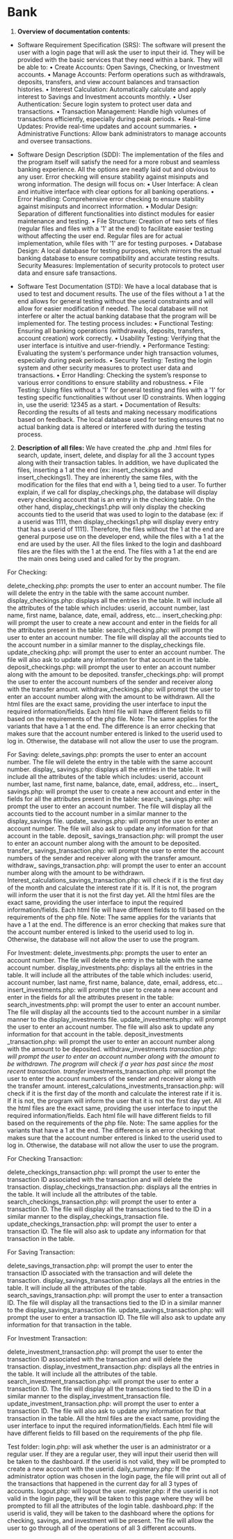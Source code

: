 # Bank
1.	**Overview of documentation contents:**
-	Software Requirement Specification (SRS): The software will present the user with a login page that will ask the user to input their id. They will be provided with the basic services that they need within a bank. They will be able to: 
•	Create Accounts: Open Savings, Checking, or Investment accounts.
•	Manage Accounts: Perform operations such as withdrawals, deposits, transfers, and view account balances and transaction histories.
•	Interest Calculation: Automatically calculate and apply interest to Savings and Investment accounts monthly.
•	User Authentication: Secure login system to protect user data and transactions.
•	Transaction Management: Handle high volumes of transactions efficiently, especially during peak periods.
•	Real-time Updates: Provide real-time updates and account summaries.
•	Administrative Functions: Allow bank administrators to manage accounts and oversee transactions.
-	Software Design Description (SDD): The implementation of the files and the program itself will satisfy the need for a more robust and seamless banking experience. All the options are neatly laid out and obvious to any user. Error checking will ensure stability against misinputs and wrong information. The design will focus on:
•	User Interface: A clean and intuitive interface with clear options for all banking operations.
•	Error Handling: Comprehensive error checking to ensure stability against misinputs and incorrect information.
•	Modular Design: Separation of different functionalities into distinct modules for easier maintenance and testing.
•	File Structure: Creation of two sets of files (regular files and files with a '1' at the end) to facilitate easier testing without affecting the user end. Regular files are for actual implementation, while files with '1' are for testing purposes.
•	Database Design: A local database for testing purposes, which mirrors the actual banking database to ensure compatibility and accurate testing results.
Security Measures: Implementation of security protocols to protect user data and ensure safe transactions.

-	Software Test Documentation (STD): We have a local database that is used to test and document results. The use of the files without a 1 at the end allows for general testing without the userid constraints and will allow for easier modification if needed. The local database will not interfere or alter the actual banking database that the program will be implemented for. The testing process includes: 
•	Functional Testing: Ensuring all banking operations (withdrawals, deposits, transfers, account creation) work correctly.
•	Usability Testing: Verifying that the user interface is intuitive and user-friendly.
•	Performance Testing: Evaluating the system's performance under high transaction volumes, especially during peak periods.
•	Security Testing: Testing the login system and other security measures to protect user data and transactions.
•	Error Handling: Checking the system’s response to various error conditions to ensure stability and robustness.
•	File Testing: Using files without a '1' for general testing and files with a '1' for testing specific functionalities without user ID constraints. When logging in, use the userid: 12345 as a start.
•	Documentation of Results: Recording the results of all tests and making necessary modifications based on feedback. The local database used for testing ensures that no actual banking data is altered or interfered with during the testing process.


2.	**Description of all files:** We have created the .php and .html files for search, update, insert, delete, and display for all the 3 account types along with their transaction tables. In addition, we have duplicated the files, inserting a 1 at the end (ex: insert_checkings and insert_checkings1). They are inherently the same files, with the modification for the files that end with a 1, being tied to a user. To further explain, if we call for display_checkings.php, the database will display every checking account that is an entry in the checking table. On the other hand, display_checkings1.php will only display the checking accounts tied to the userid that was used to login to the database (ex: if a userid was 1111, then display_checkings1.php will display every entry that has a userid of 1111). Therefore, the files without the 1 at the end are general purpose use on the developer end, while the files with a 1 at the end are used by the user. All the files linked to the login and dashboard files are the files with the 1 at the end. The files with a 1 at the end are the main ones being used and called for by the program.


For Checking:

delete_checking.php: prompts the user to enter an account number. The file will delete the entry in the table with the same account number.
display_checkings.php: displays all the entries in the table. It will include all the attributes of the table which includes: userid, account number, last name, first name, balance, date, email, address, etc… 
insert_checking.php: will prompt the user to create a new account and enter in the fields for all the attributes present in the table: 
search_checking.php: will prompt the user to enter an account number. The file will display all the accounts tied to the account number in a similar manner to the display_checkings file.
update_checking.php: will prompt the user to enter an account number. The file will also ask to update any information for that account in the table.
deposit_checkings.php: will prompt the user to enter an account number along with the amount to be deposited.
transfer_checkings.php: will prompt the user to enter the account numbers of the sender and receiver along with the transfer amount.
withdraw_checkings.php: will prompt the user to enter an account number along with the amount to be withdrawn.
All the html files are the exact same, providing the user interface to input the required information/fields. Each html file will have different fields to fill based on the requirements of the php file.
Note: The same applies for the variants that have a 1 at the end. The difference is an error checking that makes sure that the account number entered is linked to the userid used to log in. Otherwise, the database will not allow the user to use the program.



For Saving:
delete_savings.php: prompts the user to enter an account number. The file will delete the entry in the table with the same account number.
display_ savings.php: displays all the entries in the table. It will include all the attributes of the table which includes: userid, account number, last name, first name, balance, date, email, address, etc… 
insert_ savings.php: will prompt the user to create a new account and enter in the fields for all the attributes present in the table: 
search_ savings.php: will prompt the user to enter an account number. The file will display all the accounts tied to the account number in a similar manner to the display_savings file.
update_ savings.php: will prompt the user to enter an account number. The file will also ask to update any information for that account in the table.
deposit_ savings_transaction.php: will prompt the user to enter an account number along with the amount to be deposited.
transfer_ savings_transaction.php: will prompt the user to enter the account numbers of the sender and receiver along with the transfer amount.
withdraw_ savings_transaction.php: will prompt the user to enter an account number along with the amount to be withdrawn.
Interest_calculations_savings_transaction.php: will check if it is the first day of the month and calculate the interest rate if it is. If it is not, the program will inform the user that it is not the first day yet.
All the html files are the exact same, providing the user interface to input the required information/fields. Each html file will have different fields to fill based on the requirements of the php file.
Note: The same applies for the variants that have a 1 at the end. The difference is an error checking that makes sure that the account number entered is linked to the userid used to log in. Otherwise, the database will not allow the user to use the program.




 For Investment:
delete_investments.php: prompts the user to enter an account number. The file will delete the entry in the table with the same account number.
display_investments.php: displays all the entries in the table. It will include all the attributes of the table which includes: userid, account number, last name, first name, balance, date, email, address, etc… 
insert_investments.php: will prompt the user to create a new account and enter in the fields for all the attributes present in the table: 
search_investments.php: will prompt the user to enter an account number. The file will display all the accounts tied to the account number in a similar manner to the display_investments file.
update_investments.php: will prompt the user to enter an account number. The file will also ask to update any information for that account in the table.
deposit_investments _transaction.php: will prompt the user to enter an account number along with the amount to be deposited.
withdraw_investments _transaction.php: will prompt the user to enter an account number along with the amount to be withdrawn. The program will check if a year has past since the most recent transaction.
transfer_ investments_transaction.php: will prompt the user to enter the account numbers of the sender and receiver along with the transfer amount.
interest_calculations_investments_transaction.php: will check if it is the first day of the month and calculate the interest rate if it is. If it is not, the program will inform the user that it is not the first day yet. 
All the html files are the exact same, providing the user interface to input the required information/fields. Each html file will have different fields to fill based on the requirements of the php file.
Note: The same applies for the variants that have a 1 at the end. The difference is an error checking that makes sure that the account number entered is linked to the userid used to log in. Otherwise, the database will not allow the user to use the program.




For Checking Transaction:

delete_checkings_transaction.php: will prompt the user to enter the transaction ID associated with the transaction and will delete the transaction.
display_checkings_transaction.php: displays all the entries in the table. It will include all the attributes of the table.
search_checkings_transaction.php: will prompt the user to enter a transaction ID. The file will display all the transactions tied to the ID in a similar manner to the display_checkings_transaction file.
update_checkings_transaction.php: will prompt the user to enter a transaction ID. The file will also ask to update any information for that transaction in the table.




For Saving Transaction:

delete_savings_transaction.php: will prompt the user to enter the transaction ID associated with the transaction and will delete the transaction.
display_savings_transaction.php: displays all the entries in the table. It will include all the attributes of the table.
search_savings_transaction.php: will prompt the user to enter a transaction ID. The file will display all the transactions tied to the ID in a similar manner to the display_savings_transaction file.
update_savings_transaction.php: will prompt the user to enter a transaction ID. The file will also ask to update any information for that transaction in the table.




For Investment Transaction:

delete_investment_transaction.php: will prompt the user to enter the transaction ID associated with the transaction and will delete the transaction.
display_investment_transaction.php: displays all the entries in the table. It will include all the attributes of the table.
search_investment_transaction.php: will prompt the user to enter a transaction ID. The file will display all the transactions tied to the ID in a similar manner to the display_investment_transaction file.
update_investment_transaction.php: will prompt the user to enter a transaction ID. The file will also ask to update any information for that transaction in the table.
All the html files are the exact same, providing the user interface to input the required information/fields. Each html file will have different fields to fill based on the requirements of the php file.


	
Test folder:
login.php: will ask whether the user is an administrator or a regular user. If they are a regular user, they will input their userid then will be taken to the dashboard. If the userid is not valid, they will be prompted to create a new account with the userid.
daily_summary.php: If the administrator option was chosen in the login page, the file will print out all of the transactions that happened in the current day for all 3 types of accounts.
logout.php: will logout the user.
register.php: if the userid is not valid in the login page, they will be taken to this page where they will be prompted to fill all the attributes of the login table.
dashboard.php: If the userid is valid, they will be taken to the dashboard where the options for checking, savings, and investment will be present. The file will allow the user to go through all of the operations of all 3 different accounts.
